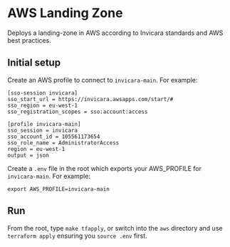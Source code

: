 # AWS Landing Zone

Deploys a landing-zone in AWS according to Invicara standards and AWS best practices.

## Initial setup

Create an AWS profile to connect to `invicara-main`. For example:

```shell
[sso-session invicara]
sso_start_url = https://invicara.awsapps.com/start/#
sso_region = eu-west-1
sso_registration_scopes = sso:account:access

[profile invicara-main]
sso_session = invicara
sso_account_id = 105561173654
sso_role_name = AdministratorAccess
region = eu-west-1
output = json
```

Create a `.env` file in the root which exports your AWS_PROFILE for `invicara-main`. For example:

```shell
export AWS_PROFILE=invicara-main
```

## Run

From the root, type `make tfapply`, or switch into the `aws` directory and use `terraform apply` ensuring you `source .env` first.
